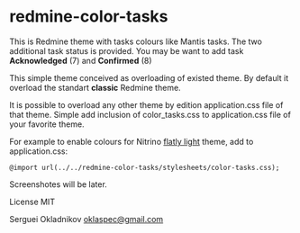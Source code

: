 # redmine-color-tasks

This is Redmine theme with tasks colours like Mantis tasks.
The two additional task status is provided. You may be want
to add task **Acknowledged** (7) and **Confirmed** (8)

This simple theme conceived as overloading of existed theme.
By default it overload the standart **classic** Redmine theme.

It is possible to overload any other theme by edition 
application.css file of that theme. Simple add inclusion of
color_tasks.css to application.css file of your favorite theme.


For example to enable colours for Nitrino
[flatly light](https://github.com/Nitrino/flatly_light_redmine)
theme, add to application.css:

    @import url(../../redmine-color-tasks/stylesheets/color-tasks.css);


Screenshotes will be later.

License MIT

Serguei Okladnikov <oklaspec@gmail.com>